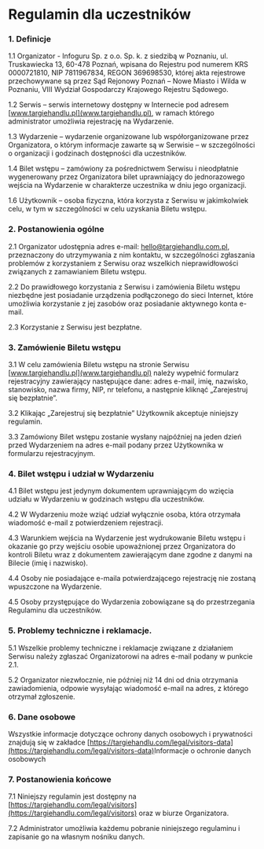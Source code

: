 # Regulamin dla uczestników
             
### 1. Definicje

1.1 Organizator - Infoguru Sp. z o.o. Sp. k. z siedzibą w Poznaniu, ul. Truskawiecka 13, 60-478 Poznań, wpisana do Rejestru pod numerem KRS 0000721810, NIP 7811967834, REGON 369698530,  której akta rejestrowe przechowywane są przez Sąd Rejonowy Poznań – Nowe Miasto i Wilda w Poznaniu, VIII Wydział Gospodarczy Krajowego Rejestru Sądowego. 

1.2 Serwis – serwis internetowy dostępny w Internecie pod adresem [www.targiehandlu.pl](www.targiehandlu.pl), w ramach którego administrator umożliwia rejestrację na Wydarzenie.

1.3 Wydarzenie – wydarzenie organizowane lub współorganizowane przez Organizatora, o którym informacje zawarte są w Serwisie – w szczególności o organizacji i godzinach dostępności dla uczestników.

1.4 Bilet wstępu – zamówiony za pośrednictwem Serwisu i nieodpłatnie wygenerowany przez Organizatora bilet uprawniający do jednorazowego wejścia na Wydarzenie w charakterze uczestnika w dniu jego organizacji.

1.6 Użytkownik – osoba fizyczna, która korzysta z Serwisu w jakimkolwiek celu, w tym w szczególności w celu uzyskania Biletu wstępu.

### 2. Postanowienia ogólne

2.1 Organizator udostępnia adres e-mail: hello@targiehandlu.com.pl, przeznaczony do utrzymywania z nim kontaktu, w szczególności zgłaszania problemów z korzystaniem z Serwisu oraz wszelkich nieprawidłowości związanych z zamawianiem Biletu wstępu.

2.2 Do prawidłowego korzystania z Serwisu i zamówienia Biletu wstępu niezbędne jest posiadanie urządzenia podłączonego do sieci Internet, które umożliwia korzystanie z jej zasobów oraz posiadanie aktywnego konta e-mail.

2.3 Korzystanie z Serwisu jest bezpłatne.

### 3. Zamówienie Biletu wstępu

3.1 W celu zamówienia Biletu wstępu na stronie Serwisu [www.targiehandlu.pl](www.targiehandlu.pl) należy wypełnić formularz rejestracyjny zawierający następujące dane: adres e-mail, imię, nazwisko, stanowisko, nazwa firmy, NIP, nr telefonu, a następnie kliknąć „Zarejestruj się bezpłatnie”.

3.2 Klikając „Zarejestruj się bezpłatnie” Użytkownik akceptuje niniejszy regulamin.

3.3 Zamówiony Bilet wstępu zostanie wysłany najpóźniej na jeden dzień przed Wydarzeniem na adres e-mail podany przez Użytkownika w formularzu rejestracyjnym.

### 4. Bilet wstępu i udział w Wydarzeniu

4.1 Bilet wstępu jest jedynym dokumentem uprawniającym do wzięcia udziału w Wydarzeniu w godzinach wstępu dla uczestników.

4.2 W Wydarzeniu może wziąć udział wyłącznie osoba, która otrzymała wiadomość e-mail z potwierdzeniem rejestracji.

4.3 Warunkiem wejścia na Wydarzenie jest wydrukowanie Biletu wstępu i okazanie go przy wejściu osobie upoważnionej przez Organizatora do kontroli Biletu wraz z dokumentem zawierającym dane zgodne z danymi na Bilecie (imię i nazwisko).

4.4 Osoby nie posiadające e-maila potwierdzającego rejestrację nie zostaną wpuszczone na Wydarzenie.

4.5 Osoby przystępujące do Wydarzenia zobowiązane są do przestrzegania Regulaminu dla uczestników.

### 5. Problemy techniczne i reklamacje.

5.1 Wszelkie problemy techniczne i reklamacje związane z działaniem Serwisu należy zgłaszać Organizatorowi na adres e-mail podany w punkcie 2.1.

5.2 Organizator niezwłocznie, nie później niż 14 dni od dnia otrzymania zawiadomienia, odpowie wysyłając wiadomość e-mail na adres, z którego otrzymał zgłoszenie.

### 6. Dane osobowe

Wszystkie informacje dotyczące ochrony danych osobowych i prywatności znajdują się w zakładce ​[https://targiehandlu.com/legal/visitors-data](https://targiehandlu.com/legal/visitors-data) ​​Informacje o ochronie danych osobowych

### 7. Postanowienia końcowe

7.1 Niniejszy regulamin jest dostępny na [https://targiehandlu.com/legal/visitors](https://targiehandlu.com/legal/visitors) oraz w biurze Organizatora.

7.2 Administrator umożliwia każdemu pobranie niniejszego regulaminu i zapisanie go na własnym nośniku danych.